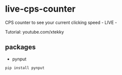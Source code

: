 # live-cps-counter
CPS counter to see your current clicking speed - LIVE -

Tutorial: youtube.com/xtekky

## packages
- pynput
```
pip install pynput
```

